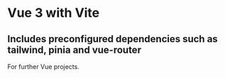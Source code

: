 # Vue 3 with Vite
## Includes preconfigured dependencies such as tailwind, pinia and vue-router
For further Vue projects.
